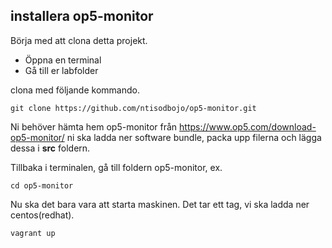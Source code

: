 ## installera op5-monitor

Börja med att clona detta projekt.
- Öppna en terminal
- Gå till er labfolder

clona med följande kommando.

    git clone https://github.com/ntisodbojo/op5-monitor.git

Ni behöver hämta hem op5-monitor från https://www.op5.com/download-op5-monitor/
ni ska ladda ner software bundle, packa upp filerna och lägga dessa i **src** foldern.

Tillbaka i terminalen, gå till foldern op5-monitor, ex.

    cd op5-monitor

Nu ska det bara vara att starta maskinen. Det tar ett tag, vi ska ladda ner centos(redhat).

    vagrant up
